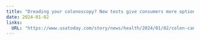 ```yaml
---
title: "Dreading your colonoscopy? New tests give consumers more options and require less prep"
date: 2024-01-02 
links:
  URL: "https://www.usatoday.com/story/news/health/2024/01/02/colon-cancer-could-be-easier-to-screen-through-blood-and-stool-tests/71936543007/"
---
```

